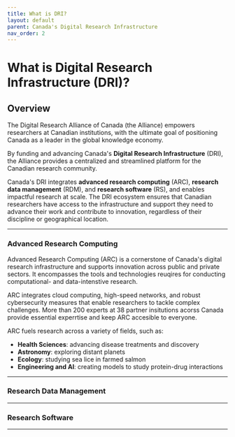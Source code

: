```yaml
---
title: What is DRI?  
layout: default
parent: Canada's Digital Research Infrastructure 
nav_order: 2
---
```


# What is Digital Research Infrastructure (DRI)? 

## Overview 
The Digital Research Alliance of Canada (the Alliance) empowers researchers at Canadian institutions, with the ultimate goal of positioning Canada as a leader in the global knowledge economy. 

By funding and advancing Canada's **Digital Research Infrastructure** (DRI), the Alliance provides a centralized and streamlined platform for the Canadian research community. 

Canada's DRI integrates **advanced research computing** (ARC), **research data management** (RDM), and **research software** (RS), and enables impactful research at scale. The DRI ecosystem ensures that Canadian researchers have access to the infrastructure and support they need to advance their work and contribute to innovation, regardless of their discipline or geographical location.


---

### Advanced Research Computing 

Advanced Research Computing (ARC) is a cornerstone of Canada's digital research infrastructure and supports innovation across public and private sectors. It encompasses the tools and technologies reuqires for conducting computational- and data-intenstive research. 

ARC integrates cloud computing, high-speed networks, and robust cybersecurity measures that enable researchers to tackle complex challenges. More than 200 experts at 38 partner insitutions acorss Canada provide essential experrtise and keep ARC accesible to everyone.  

ARC fuels research across a variety of fields, such as: 
* **Health Sciences**: advancing disease treatments and discovery 
* **Astronomy**: exploring distant planets 
* **Ecology**: studying sea lice in farmed salmon 
* **Engineering and AI**: creating models to study protein-drug interactions  
 
<!-- Include links to sub-pages -->
--- 

### Research Data Management 

---

### Research Software 

--- 


